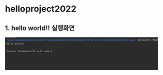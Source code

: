 # helloproject2022

## 1. hello world!! 실행화면

<img src = 'https://github.com/KimSeongKyung/helloproject2022/blob/master/screenshots/%E1%84%89%E1%85%B3%E1%84%8F%E1%85%B3%E1%84%85%E1%85%B5%E1%86%AB%E1%84%89%E1%85%A3%E1%86%BA%202022-09-02%20%E1%84%8B%E1%85%A9%E1%84%92%E1%85%AE%205.08.29.png?raw=true'>
